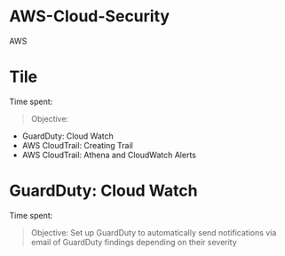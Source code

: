 # AWS-Cloud-Security
AWS



# Tile

Time spent:

> Objective: 
* GuardDuty: Cloud Watch
* AWS CloudTrail: Creating Trail
* AWS CloudTrail: Athena and CloudWatch Alerts


# GuardDuty: Cloud Watch

Time spent:

> Objective: Set up GuardDuty to automatically send notifications via email of GuardDuty findings depending on their severity


